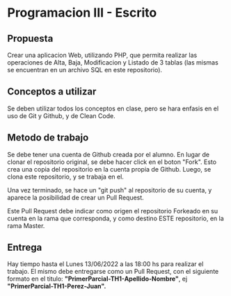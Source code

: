 # Programacion III - Escrito

## Propuesta
Crear una aplicacion Web, utilizando PHP, que permita realizar las operaciones de Alta, Baja, Modificacion y Listado de 3 tablas (las mismas se encuentran en un archivo SQL en este repositorio).

## Conceptos a utilizar
Se deben utilizar todos los conceptos en clase, pero se hara enfasis en el uso de Git y Github, y de Clean Code.

## Metodo de trabajo
Se debe tener una cuenta de Github creada por el alumno.
En lugar de clonar el repositorio original, se debe hacer click en el boton "Fork". Esto crea una copia del repositorio en la cuenta propia de Github.
Luego, se clona este repositorio, y se trabaja en el.

Una vez terminado, se hace un "git push" al repositorio de su cuenta, y aparece la posibilidad de crear un Pull Request. 

Este Pull Request debe indicar como origen el repositorio Forkeado en su cuenta en la rama que corresponda, y como destino ESTE repositorio, en la rama Master.


## Entrega
Hay tiempo hasta el Lunes 13/06/2022 a las 18:00 hs para realizar el trabajo.
El mismo debe entregarse como un Pull Request, con el siguiente formato en el titulo: **"PrimerParcial-TH1-Apellido-Nombre"**, ej **"PrimerParcial-TH1-Perez-Juan".**
